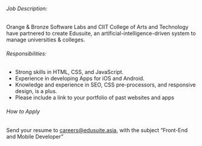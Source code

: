 <!-- ---
layout:       jobs
class:        job
title:        "Front-End & Mobile Developer"
titles:       "Front-End & Mobile Developer"
photo: "https://www.orangeandbronze.com/assets/images/fb-careers.png"
description:  Orange & Bronze Software Labs and CIIT College of Arts and Technology have partnered to create Edusuite, an artificial-intelligence-driven system to manage universities & colleges.
date:         2018-04-03 16:47:00 +0800
categories:   jobs
redirect_from:
  - /front-end-and-mobile-developer
--- -->
<!-- Do not leave new lines after each element. Elements after new lines will not be rendered. -->
<h6 class="-dark">Job Description:</h6>
<p>
  Orange & Bronze Software Labs and CIIT College of Arts and Technology have partnered to create Edusuite, an artificial-intelligence-driven system to manage universities & colleges.
</p>
<h6 class="-dark">Responsibilities:</h6>
<ul>
  <li>
    Strong skills in HTML, CSS, and JavaScript.
  </li>
  <li>
    Experience in developing Apps for iOS and Android.
  </li>
  <li>
    Knowledge and experience in SEO, CSS pre-processors, and responsive design, is a plus.
  </li>
  <li>
    Please include a link to your portfolio of past websites and apps
  </li>
</ul>
<h6 class="-dark">How to Apply</h6>
<p>
Send your resume to <a href="mailto:careers@edusuite.asia">careers@edusuite.asia</a>, with the subject “Front-End and Mobile Developer”
</p>